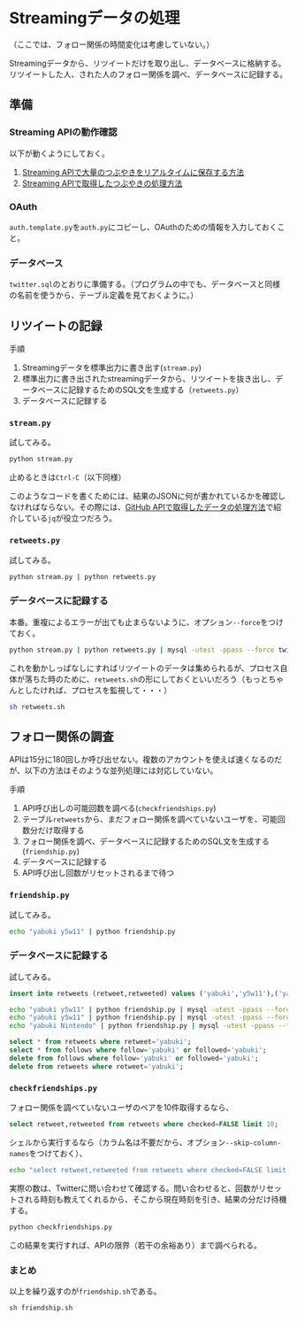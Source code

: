 # Streamingデータの処理

（ここでは、フォロー関係の時間変化は考慮していない。）

Streamingデータから、リツイートだけを取り出し、データベースに格納する。リツイートした人、された人のフォロー関係を調べ、データベースに記録する。

## 準備

### Streaming APIの動作確認

以下が動くようにしておく。

1. [Streaming APIで大量のつぶやきをリアルタイムに保存する方法](http://blog.unfindable.net/archives/4257)
1. [Streaming APIで取得したつぶやきの処理方法](http://blog.unfindable.net/archives/4302)

### OAuth

`auth.template.py`を`auth.py`にコピーし、OAuthのための情報を入力しておくこと。

### データベース

`twitter.sql`のとおりに準備する。（プログラムの中でも、データベースと同様の名前を使うから、テーブル定義を見ておくように。）

## リツイートの記録

手順

1. Streamingデータを標準出力に書き出す(`stream.py`)
1. 標準出力に書き出されたstreamingデータから、リツイートを抜き出し、データベースに記録するためのSQL文を生成する（`retweets.py`）
1. データベースに記録する

### `stream.py`

試してみる。

```bash
python stream.py
```

止めるときは`Ctrl-C`（以下同様）

このようなコードを書くためには、結果のJSONに何が書かれているかを確認しなければならない。その際には、[GitHub APIで取得したデータの処理方法](https://github.com/taroyabuki/yabukilab/blob/master/library/github/GitHub%20API%E3%81%A7%E5%8F%96%E5%BE%97%E3%81%97%E3%81%9F%E3%83%87%E3%83%BC%E3%82%BF%E3%81%AE%E5%87%A6%E7%90%86%E6%96%B9%E6%B3%95.md)で紹介している`jq`が役立つだろう。

### `retweets.py`

試してみる。

```bash
python stream.py | python retweets.py
```

### データベースに記録する

本番。重複によるエラーが出ても止まらないように、オプション`--force`をつけておく。

```bash
python stream.py | python retweets.py | mysql -utest -ppass --force twitter
```

これを動かしっぱなしにすればリツイートのデータは集められるが、プロセス自体が落ちた時のために、`retweets.sh`の形にしておくといいだろう（もっとちゃんとしたければ、プロセスを監視して・・・）

```bash
sh retweets.sh
```

## フォロー関係の調査

APIは15分に180回しか呼び出せない。複数のアカウントを使えば速くなるのだが、以下の方法はそのような並列処理には対応していない。

手順

1. API呼び出しの可能回数を調べる(`checkfriendships.py`)
1. テーブル`retweets`から、まだフォロー関係を調べていないユーザを、可能回数分だけ取得する
1. フォロー関係を調べ、データベースに記録するためのSQL文を生成する(`friendship.py`)
1. データベースに記録する
1. API呼び出し回数がリセットされるまで待つ

### `friendship.py`

試してみる。

```bash
echo "yabuki y5w11" | python friendship.py
```

### データベースに記録する

試してみる。

```sql
insert into retweets (retweet,retweeted) values ('yabuki','y5w11'),('yabuki','Nintendo');
```

```bash
echo "yabuki y5w11" | python friendship.py | mysql -utest -ppass --force twitter
echo "yabuki y5w11" | python friendship.py | mysql -utest -ppass --force twitter
echo "yabuki Nintendo" | python friendship.py | mysql -utest -ppass --force twitter
```

```sql
select * from retweets where retweet='yabuki';
select * from follows where follow='yabuki' or followed='yabuki';
delete from follows where follow='yabuki' or followed='yabuki';
delete from retweets where retweet='yabuki';
```

### `checkfriendships.py`

フォロー関係を調べていないユーザのペアを10件取得するなら、

```sql
select retweet,retweeted from retweets where checked=FALSE limit 10;
```

シェルから実行するなら（カラム名は不要だから、オプション`--skip-column-names`をつけておく）、

```bash
echo "select retweet,retweeted from retweets where checked=FALSE limit 10;" | mysql -utest -ppass --skip-column-names twitter 
```

実際の数は、Twitterに問い合わせて確認する。問い合わせると、回数がリセットされる時刻も教えてくれるから、そこから現在時刻を引き、結果の分だけ待機する。

```bash
python checkfriendships.py
```

この結果を実行すれば、APIの限界（若干の余裕あり）まで調べられる。

### まとめ

以上を繰り返すのが`friendship.sh`である。

```bash
sh friendship.sh
```
